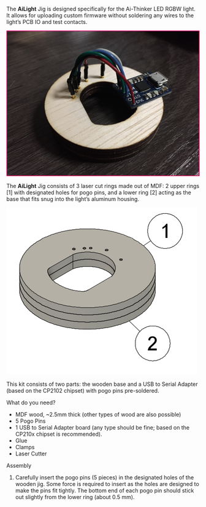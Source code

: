 The **AiLight** Jig is designed specifically for the Ai-Thinker LED RGBW light. It allows for uploading custom firmware without soldering any wires to the light’s PCB IO and test contacts. 

![AiLight Jig](images/ailight_jig.png)

The **AiLight** Jig consists of 3 laser cut rings made out of MDF: 2 upper rings [1] with designated holes for pogo pins, and a lower ring [2] acting as the base that fits snug into the light’s aluminum housing.

![AiLight 3D Image](images/ailight_jig_3d.png)

This kit consists of two parts: the wooden base and a USB to Serial Adapter (based on the CP2102 chipset) with pogo pins pre-soldered.

What do you need?
- MDF wood, ~2.5mm thick (other types of wood are also possible)
- 5 Pogo Pins 
- 1 USB to Serial Adapter board (any type should be fine; based on the CP210x chipset is recommended).
- Glue
- Clamps
- Laser Cutter

Assembly
1. Carefully insert the pogo pins (5 pieces) in the designated holes of the wooden jig. Some force is required to insert as the holes are designed to make the pins fit tightly. The bottom end of each pogo pin should stick out slightly from the lower ring (about 0.5 mm).